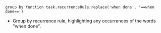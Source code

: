 <!-- placeholder to force blank line before included text -->


```text
group by function task.recurrenceRule.replace('when done', '==when done==')
```

- Group by recurrence rule, highlighting any occurrences of the words "when done".


<!-- placeholder to force blank line after included text -->
